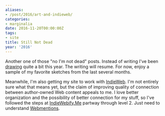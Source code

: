 ```yaml
---
aliases:
- /post/2016/art-and-indieweb/
categories:
- marginalia
date: 2016-11-20T00:00:00Z
tags:
- site
title: Still Not Dead
year: '2016'
---
```

Another one of those "no I'm not dead" posts. Instead of writing I've been [drawing](/categories/drawing/)
quite a bit this year. The writing will resume. For now, enjoy a sample of my favorite sketches from the last
several months.
<!--more-->
[IndieWebify.Me]: https://indiewebify.me/
[IndieWeb]: https://indieweb.org/
[Webmentions]: https://github.com/converspace/webmention/blob/master/README.md

Meanwhile, I'm also getting my site to work with [IndieWeb][]. I'm not entirely sure what that means yet, but
the claim of improving quality of connection between author-owned Web content appeals to me. I love better
organization and the possibility of better connection for my stuff, so I've followed the steps at
[IndieWebify.Me][] partway through level 2. Just need to understand [Webmentions][].

